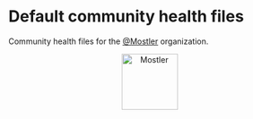 # Default community health files

Community health files for the [@Mostler](https://github.com/mostler) organization.

<div align="center">
	<a href="https://github.com/mostler">
		<img type="image/svg+xml" width="100" height="100"
			src="https://github.com/mostler/.github/tree/master/profile/assets/img/Mostler.svg" alt="Mostler"
		/>
	</a>
</div>

